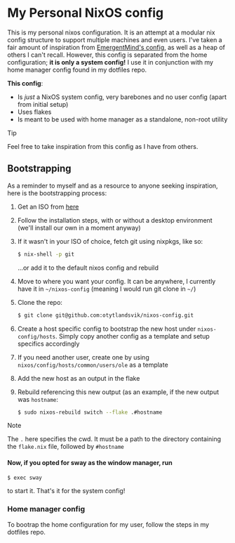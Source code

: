 
# My Personal NixOS config
This is my personal nixos configuration. It is an attempt at a modular nix config structure to support multiple machines and even users. I've taken a fair amount of inspiration from [EmergentMind's config](https://github.com/EmergentMind/nix-config), as well as a heap of others I can't recall.
However, this config is separated from the home configuration; **it is only a system config!** I use it in conjunction with my home manager config found in my dotfiles repo.

**This config**:
- Is _just_ a NixOS system config, very barebones and no user config (apart from initial setup)
- Uses flakes
- Is meant to be used with home manager as a standalone, non-root utility

> [!TIP]
> Feel free to take inspiration from this config as I have from others.

## Bootstrapping
As a reminder to myself and as a resource to anyone seeking inspiration, here is the bootstrapping process:

1. Get an ISO from [here](https://nixos.org/download/#)
2. Follow the installation steps, with or without a desktop environment (we'll install our own in a moment anyway)
3. If it wasn't in your ISO of choice, fetch git using nixpkgs, like so:
    ```sh
    $ nix-shell -p git
    ```
    
    ...or add it to the default nixos config and rebuild
4. Move to where you want your config. It can be anywhere, I currently have it in `~/nixos-config` (meaning I would run git clone in `~/`)
5. Clone the repo:
   ```sh
   $ git clone git@github.com:otytlandsvik/nixos-config.git
   ```
6. Create a host specific config to bootstrap the new host under `nixos-config/hosts`. Simply copy another config as a template and setup specifics accordingly
7. If you need another user, create one by using `nixos/config/hosts/common/users/ole` as a template
8. Add the new host as an output in the flake
9. Rebuild referencing this new output (as an example, if the new output was `hostname`:
   ```sh
   $ sudo nixos-rebuild switch --flake .#hostname
   ```
> [!NOTE]
> The `.` here specifies the cwd. It must be a path to the directory containing the `flake.nix` file, followed by `#hostname`


#### Now, if you opted for sway as the window manager, run
```sh
$ exec sway
```
to start it. That's it for the system config!

### Home manager config
To bootrap the home configuration for my user, follow the steps in my dotfiles repo.
